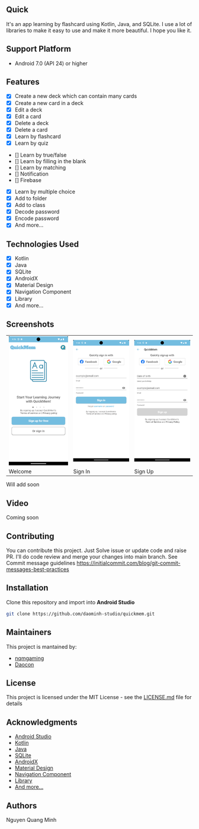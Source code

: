 ## Quick

It's an app learning by flashcard using Kotlin, Java, and SQLite.
I use a lot of libraries to make it easy to use and make it more beautiful.
I hope you like it.

## Support Platform

- Android 7.0 (API 24) or higher

## Features

- [x] Create a new deck which can contain many cards
- [x] Create a new card in a deck
- [x] Edit a deck
- [x] Edit a card
- [x] Delete a deck
- [x] Delete a card
- [x] Learn by flashcard
- [x] Learn by quiz
- [] Learn by true/false
- [] Learn by filling in the blank
- [] Learn by matching
- [] Notification
- [] Firebase
- [x] Learn by multiple choice
- [x] Add to folder
- [x] Add to class
- [x] Decode password
- [x] Encode password
- [x] And more...

## Technologies Used

- [x] Kotlin
- [x] Java
- [x] SQLite
- [x] AndroidX
- [x] Material Design
- [x] Navigation Component
- [x] Library
- [x] And more...

## Screenshots

<table>
  <tr>
    <td><img src="./screenshorts/welcomescreen.png" width="200" alt=""></td>
    <td><img src="./screenshorts/signin.png" width="200" alt=""></td>
    <td><img src="./screenshorts/signup.png" width="200" alt=""></td>
</tr>
<tr>
<td>Welcome</td>
<td>Sign In</td>
<td>Sign Up</td>
</tr>

</table>
<p>Will add soon</p>

## Video
Coming soon

## Contributing
You can contribute this project. Just Solve issue or update code and raise PR. I'll do code review and merge your changes into main branch. See Commit message guidelines https://initialcommit.com/blog/git-commit-messages-best-practices

## Installation
Clone this repository and import into **Android Studio**
```bash
git clone https://github.com/daominh-studio/quickmem.git
```

## Maintainers
This project is mantained by:
* [nqmgaming](https://github.com/nqmgaming)
* [Daocon](https://github.com/Daocon)

## License
This project is licensed under the MIT License - see the [LICENSE.md](LICENSE.md) file for details

## Acknowledgments
* [Android Studio](https://developer.android.com/studio)
* [Kotlin](https://kotlinlang.org/)
* [Java](https://www.java.com/en/)
* [SQLite](https://www.sqlite.org/index.html)
* [AndroidX](https://developer.android.com/jetpack/androidx)
* [Material Design](https://material.io/)
* [Navigation Component](https://developer.android.com/guide/navigation)
* [Library](https://developer.android.com/studio/projects/android-library)
* [And more...](https://developer.android.com/docs)

## Authors
Nguyen Quang Minh